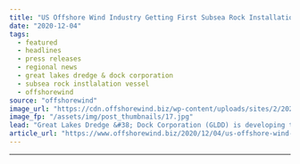 ```yaml
---
title: "US Offshore Wind Industry Getting First Subsea Rock Installation Vessel"
date: "2020-12-04"
tags: 
  - featured
  - headlines
  - press releases
  - regional news
  - great lakes dredge & dock corporation
  - subsea rock instlalation vessel
  - offshorewind
source: "offshorewind"
image_url: "https://cdn.offshorewind.biz/wp-content/uploads/sites/2/2020/12/04091002/US-Getting-First-Subsea-Rock-Installation-Vessel.jpg"
image_fp: "/assets/img/post_thumbnails/17.jpg"
lead: "Great Lakes Dredge &#38; Dock Corporation (GLDD) is developing the first U.S.-flagged Jones Act"
article_url: "https://www.offshorewind.biz/2020/12/04/us-offshore-wind-industry-getting-first-subsea-rock-installation-vessel/"
---
```


---
